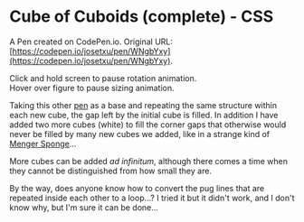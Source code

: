 # Cube of Cuboids (complete) - CSS

A Pen created on CodePen.io. Original URL: [https://codepen.io/josetxu/pen/WNgbYxy](https://codepen.io/josetxu/pen/WNgbYxy).

Click and hold screen to pause rotation animation.  
Hover over figure to pause sizing animation.

Taking this other <a href="https://codepen.io/josetxu/pen/wvEBBab">pen</a> as a base and repeating the same structure within each new cube, the gap left by the initial cube is filled. In addition I have added two more cubes (white) to fill the corner gaps that otherwise would never be filled by many new cubes we added, like in a strange kind of <a href="https://en.wikipedia.org/wiki/Menger_sponge">Menger Sponge</a>...

More cubes can be added <em>ad infinitum</em>, although there comes a time when they cannot be distinguished from how small they are.

By the way, does anyone know how to convert the pug lines that are repeated inside each other to a loop...? I tried it but it didn't work, and I don't know why, but I'm sure it can be done...